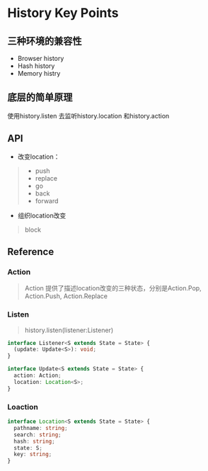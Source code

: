 # History Key Points
## 三种环境的兼容性
- Browser history
- Hash history
- Memory histry

## 底层的简单原理
使用history.listen 去监听history.location 和history.action

## API
- 改变location：
>- push
>- replace
>- go
>- back
>- forward
- 组织location改变
> block

## Reference
### Action
> Action 提供了描述location改变的三种状态，分别是Action.Pop, Action.Push, Action.Replace
### Listen
> history.listen(listener:Listener)
```ts
interface Listener<S extends State = State> {
  (update: Update<S>): void;
}

interface Update<S extends State = State> {
  action: Action;
  location: Location<S>;
}
```

### Loaction
```ts
interface Location<S extends State = State> {
  pathname: string;
  search: string;
  hash: string;
  state: S;
  key: string;
}
```
